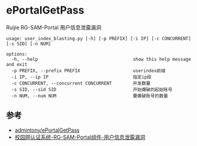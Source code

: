 # ePortalGetPass

Ruijie RG-SAM-Portal 用户信息泄露漏洞
```
usage: user_index_blasting.py [-h] [-p PREFIX] [-i IP] [-c CONCURRENT] [-s SID] [-n NUM]

options:
  -h, --help                                    show this help message and exit  
  -p PREFIX, --prefix PREFIX                    userindex前缀  
  -i IP, --ip IP                                指定ip段  
  -c CONCURRENT, --concurrent CONCURRENT        并发数量  
  -s SID, --sid SID                             开始爆破的起始账号  
  -n NUM, --num NUM                             要爆破账号的数量  
```

## 参考
* [admintony/ePortalGetPass](https://github.com/admintony/ePortalGetPass)
* [校园网认证系统-RG-SAM-Portal组件-用户信息泄露漏洞](http://admintony.com/校园网认证系统-RG-SAM-Portal组件-用户信息泄露漏洞.html)
